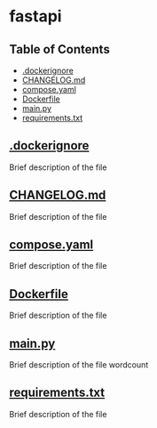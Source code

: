 fastapi
================

## Table of Contents
- [.dockerignore](#.dockerignore)
- [CHANGELOG.md](#changelog.md)
- [compose.yaml](#compose.yaml)
- [Dockerfile](#dockerfile)
- [main.py](#main.py)
- [requirements.txt](#requirements.txt)


## [.dockerignore](./.dockerignore)
Brief description of the file

## [CHANGELOG.md](./CHANGELOG.md)
Brief description of the file

## [compose.yaml](./compose.yaml)
Brief description of the file

## [Dockerfile](./Dockerfile)
Brief description of the file

## [main.py](./main.py)
Brief description of the file
wordcount  
## [requirements.txt](./requirements.txt)
Brief description of the file

